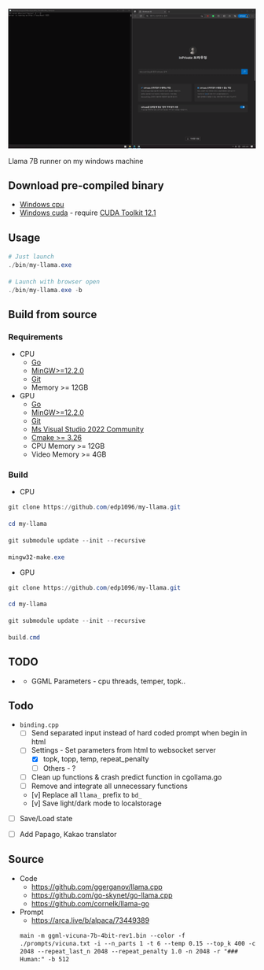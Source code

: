![image description](doc/screenshot.gif)

Llama 7B runner on my windows machine


## Download pre-compiled binary
* [Windows cpu](https://github.com/edp1096/my-llama/releases/download/v0.1.2/my-llama.exe)
* [Windows cuda](https://github.com/edp1096/my-llama/releases/download/v0.1.2/my-llama_cu.zip) - require [CUDA Toolkit 12.1](https://developer.nvidia.com/cuda-downloads?target_os=Windows&target_arch=x86_64)


## Usage
```powershell
# Just launch
./bin/my-llama.exe

# Launch with browser open
./bin/my-llama.exe -b
```


## Build from source

### Requirements
* CPU
    * [Go](https://golang.org/dl)
    * [MinGW>=12.2.0](https://github.com/brechtsanders/winlibs_mingw/releases/tag/12.2.0-16.0.0-10.0.0-ucrt-r5)
    * [Git](https://github.com/git-for-windows/git/releases)
    * Memory >= 12GB
* GPU
    * [Go](https://golang.org/dl)
    * [MinGW>=12.2.0](https://github.com/brechtsanders/winlibs_mingw/releases/tag/12.2.0-16.0.0-10.0.0-ucrt-r5)
    * [Git](https://github.com/git-for-windows/git/releases)
    * [Ms Visual Studio 2022 Community](https://visualstudio.microsoft.com/vs)
    * [Cmake >= 3.26](https://cmake.org/download)
    * CPU Memory >= 12GB
    * Video Memory >= 4GB

### Build
* CPU
```powershell
git clone https://github.com/edp1096/my-llama.git

cd my-llama

git submodule update --init --recursive

mingw32-make.exe
```
* GPU
```powershell
git clone https://github.com/edp1096/my-llama.git

cd my-llama

git submodule update --init --recursive

build.cmd
```


## TODO
* 
    * GGML Parameters - cpu threads, temper, topk..
## Todo
* `binding.cpp`
    * [ ] Send separated input instead of hard coded prompt when begin in html
    * [ ] Settings - Set parameters from html to websocket server
        * [x] topk, topp, temp, repeat_penalty
        * [ ] Others - ?
    * [ ] Clean up functions & crash predict function in cgollama.go
    * [ ] Remove and integrate all unnecessary functions
    * [v] Replace all `llama_` prefix to `bd_`
    * [v] Save light/dark mode to localstorage
* [ ] Save/Load state
* [ ] Add Papago, Kakao translator


## Source
* Code
    * https://github.com/ggerganov/llama.cpp
    * https://github.com/go-skynet/go-llama.cpp
    * https://github.com/cornelk/llama-go
* Prompt
    * https://arca.live/b/alpaca/73449389
    ```dos
    main -m ggml-vicuna-7b-4bit-rev1.bin --color -f ./prompts/vicuna.txt -i --n_parts 1 -t 6 --temp 0.15 --top_k 400 -c 2048 --repeat_last_n 2048 --repeat_penalty 1.0 -n 2048 -r "### Human:" -b 512
    ```
